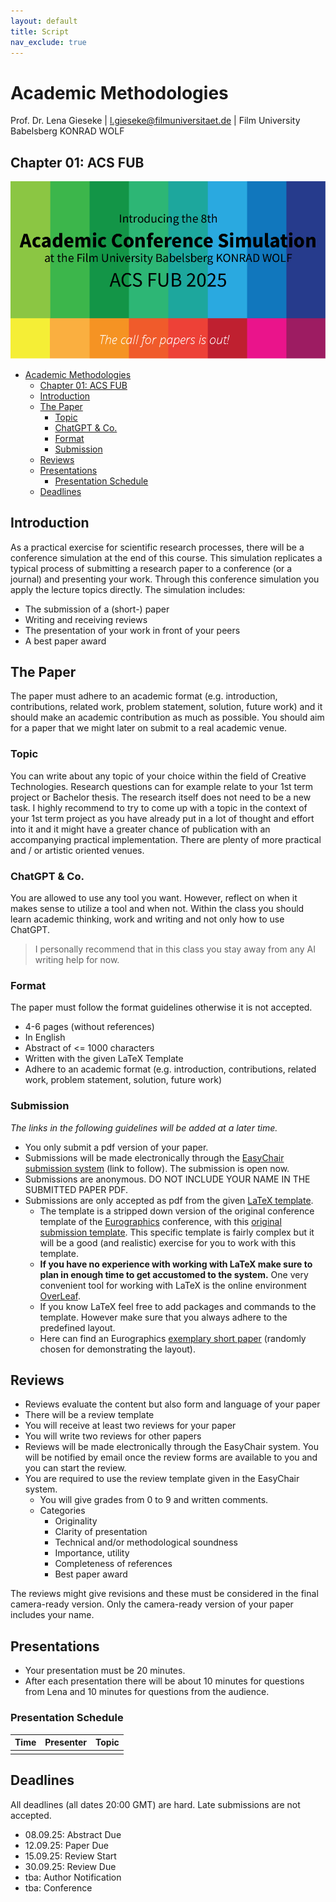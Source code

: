 ```yaml
---
layout: default
title: Script
nav_exclude: true
---
```


# Academic Methodologies

Prof. Dr. Lena Gieseke \| l.gieseke@filmuniversitaet.de \| Film University Babelsberg KONRAD WOLF

## Chapter 01: ACS FUB

![acsfub](../02_scripts/img/conference/acsfub.png)


* [Academic Methodologies](#academic-methodologies)
    * [Chapter 01: ACS FUB](#chapter-01-acs-fub)
    * [Introduction](#introduction)
    * [The Paper](#the-paper)
        * [Topic](#topic)
        * [ChatGPT \& Co.](#chatgpt--co)
        * [Format](#format)
        * [Submission](#submission)
    * [Reviews](#reviews)
    * [Presentations](#presentations)
        * [Presentation Schedule](#presentation-schedule)
    * [Deadlines](#deadlines)

## Introduction

As a practical exercise for scientific research processes, there will be a conference simulation at the end of this course. This simulation replicates a typical process of submitting a research paper to a conference (or a journal) and presenting your work. Through this conference simulation you apply the lecture topics directly. The simulation includes:

* The submission of a (short-) paper
* Writing and receiving reviews
* The presentation of your work in front of your peers
* A best paper award

## The Paper

The paper must adhere to an academic format (e.g. introduction, contributions, related work, problem statement, solution, future work) and it should make an academic contribution as much as possible. You should aim for a paper that we might later on submit to a real academic venue.

### Topic

You can write about any topic of your choice within the field of Creative Technologies. Research questions can for example relate to your 1st term project or Bachelor thesis. The research itself does not need to be a new task. I highly recommend to try to come up with a topic in the context of your 1st term project as you have already put in a lot of thought and effort into it and it might have a greater chance of publication with an accompanying practical implementation. There are plenty of more practical and / or artistic oriented venues.


### ChatGPT & Co.

You are allowed to use any tool you want. However, reflect on when it makes sense to utilize a tool and when not. Within the class you should learn academic thinking, work and writing and not only how to use ChatGPT.

> I personally recommend that in this class you stay away from any AI writing help for now.

### Format

The paper must follow the format guidelines otherwise it is not accepted.

* 4-6 pages (without references)
* In English
* Abstract of <= 1000 characters
* Written with the given LaTeX Template
* Adhere to an academic format (e.g. introduction, contributions, related work, problem statement, solution, future work)

### Submission

*The links in the following guidelines will be added at a later time.*

* You only submit a pdf version of your paper.
* Submissions will be made electronically through the [EasyChair submission system]() (link to follow). The submission is open now.
* Submissions are anonymous. DO NOT INCLUDE YOUR NAME IN THE SUBMITTED PAPER PDF.
* Submissions are only accepted as pdf from the given [LaTeX template](../01_sessions/01_introduction/acsfubPublStyle_2025.zip).
    * The template is a stripped down version of the original conference template of the [Eurographics](https://eg25.cs.ucl.ac.uk/main/home.html) conference, with this [original submission template](../01_sessions/01_introduction/egPublStyle-EG-full-star-short-edu-tut-posters-2019.zip). This specific template is fairly complex but it will be a good (and realistic) exercise for you to work with this template.
    * **If you have no experience with working with LaTeX make sure to plan in enough time to get accustomed to the system.** One very convenient tool for working with LaTeX is the online environment [OverLeaf](https://www.overleaf.com/).
    * If you know LaTeX feel free to add packages and commands to the template. However make sure that you always adhere to the predefined layout. 
    * Here can find an Eurographics [exemplary short paper](https://www.dfki.de/fileadmin/user_upload/import/10356_009-012.pdf) (randomly chosen for demonstrating the layout).


## Reviews

* Reviews evaluate the content but also form and language of your paper
* There will be a review template
* You will receive at least two reviews for your paper
* You will write two reviews for other papers
* Reviews will be made electronically through the EasyChair system. You will be notified by email once the review forms are available to you and you can start the review.
* You are required to use the review template given in the EasyChair system.
    * You will give grades from 0 to 9 and written comments.
    * Categories
        * Originality
        * Clarity of presentation
        * Technical and/or methodological soundness
        * Importance, utility
        * Completeness of references
        * Best paper award

The reviews might give revisions and these must be considered in the final camera-ready version. Only the camera-ready version of your paper includes your name.

## Presentations

* Your presentation must be 20 minutes.
* After each presentation there will be about 10 minutes for questions from Lena and 10 minutes for questions from the audience.

### Presentation Schedule

| Time | Presenter | Topic |
| ---- | --------- | ----- |
|      |           |       |


## Deadlines

All deadlines (all dates 20:00 GMT) are hard. Late submissions are not accepted.

* 08.09.25: Abstract Due
* 12.09.25: Paper Due
* 15.09.25: Review Start
* 30.09.25: Review Due
* tba: Author Notification
* tba: Conference
  

